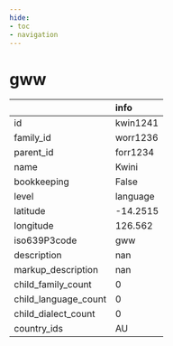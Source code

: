 ```yaml
---
hide:
- toc
- navigation
---
```

# gww
|                      | info     |
|:---------------------|:---------|
| id                   | kwin1241 |
| family_id            | worr1236 |
| parent_id            | forr1234 |
| name                 | Kwini    |
| bookkeeping          | False    |
| level                | language |
| latitude             | -14.2515 |
| longitude            | 126.562  |
| iso639P3code         | gww      |
| description          | nan      |
| markup_description   | nan      |
| child_family_count   | 0        |
| child_language_count | 0        |
| child_dialect_count  | 0        |
| country_ids          | AU       |